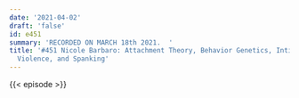 ```yaml
---
date: '2021-04-02'
draft: 'false'
id: e451
summary: 'RECORDED ON MARCH 18th 2021.  '
title: '#451 Nicole Barbaro: Attachment Theory, Behavior Genetics, Intimate Partner
  Violence, and Spanking'
---
```

{{< episode >}}
